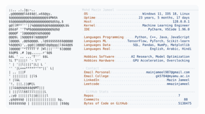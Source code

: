<picture>
  <source srcset="https://raw.githubusercontent.com/mmazinjameel/mmazinjameel/main/dark_mode.svg?v=1745316653" media="(prefers-color-scheme: dark)">
  <img src="https://raw.githubusercontent.com/mmazinjameel/mmazinjameel/main/light_mode.svg?v=1745316653">
</picture>
